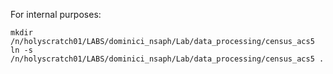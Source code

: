 For internal purposes:

```
mkdir /n/holyscratch01/LABS/dominici_nsaph/Lab/data_processing/census_acs5
ln -s /n/holyscratch01/LABS/dominici_nsaph/Lab/data_processing/census_acs5 .
```
